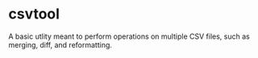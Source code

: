 # csvtool
A basic utlity meant to perform operations on multiple CSV files, such as merging, diff, and reformatting.
